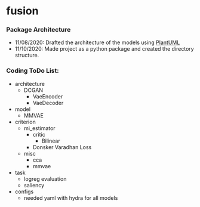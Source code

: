 # fusion

### Package Architecture

- 11/08/2020: Drafted the architecture of the models using [PlantUML](https://plantuml.com/)
- 11/10/2020: Made project as a python package and created the directory structure.


### Coding ToDo List:
- architecture
  - DCGAN
    - VaeEncoder
    - VaeDecoder
- model
  - MMVAE
- criterion
  - mi_estimator
    - critic
      - Bilinear
    - Donsker Varadhan Loss
  - misc
    - cca
    - mmvae
- task
  - logreg evaluation
  - saliency
- configs
  - needed yaml with hydra for all models
